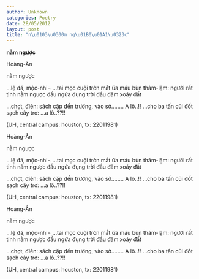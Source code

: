 ```yaml
---
author: Unknown
categories: Poetry
date: 28/05/2012
layout: post
title: "n\u0103\u0300m ng\u01B0\u01A1\u0323c"
---
```


**nằm ngược**

Hoàng-Ân

nằm ngược


...lệ đá,
       mộc-nhi¬
...tai mọc cuội tròn
   mắt ứa máu bùn
thâm-lậm:
       người rất tỉnh
       nằm ngược
đầu ngửa đụng trời
đầu đâm xoáy đất

...chợt,
   điên:
sách cặp đến trường,
               vào sở........
A lô..!!
...cho ba tấn củi
đốt sạch cây trơ:
...a lô..??!!


(UH, central campus:
houston, tx: 22011981)

Hoàng-Ân

nằm ngược


...lệ đá,
       mộc-nhi¬
...tai mọc cuội tròn
   mắt ứa máu bùn
thâm-lậm:
       người rất tỉnh
       nằm ngược
đầu ngửa đụng trời
đầu đâm xoáy đất

...chợt,
   điên:
sách cặp đến trường,
               vào sở........
A lô..!!
...cho ba tấn củi
đốt sạch cây trơ:
...a lô..??!!


(UH, central campus:
houston, tx: 22011981)

Hoàng-Ân

nằm ngược


...lệ đá,
       mộc-nhi¬
...tai mọc cuội tròn
   mắt ứa máu bùn
thâm-lậm:
       người rất tỉnh
       nằm ngược
đầu ngửa đụng trời
đầu đâm xoáy đất

...chợt,
   điên:
sách cặp đến trường,
               vào sở........
A lô..!!
...cho ba tấn củi
đốt sạch cây trơ:
...a lô..??!!


(UH, central campus:
houston, tx: 22011981)
